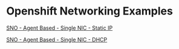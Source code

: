 # Openshift Networking Examples

[SNO - Agent Based - Single NIC - Static IP](https://github.com/dlystra/openshift-networking-examples/tree/main/SNO%20-%20Agent%20Based%20-%20Single%20NIC%20-%20Static%20IP)

[SNO - Agent Based - Single NIC - DHCP](https://github.com/dlystra/openshift-networking-examples/tree/main/SNO%20-%20Agent%20Based%20-%20Single%20NIC%20-%20DHCP)
